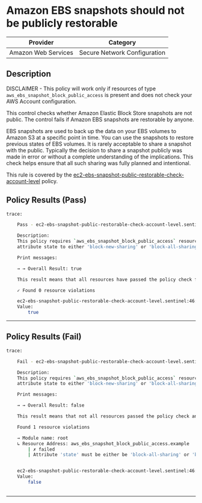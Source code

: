 # Amazon EBS snapshots should not be publicly restorable

| Provider            |           Category           |
|---------------------| ---------------------------- |
| Amazon Web Services | Secure Network Configuration |

## Description

DISCLAIMER - This policy will work only if resources of type `aws_ebs_snapshot_block_public_access` is present and does not check your AWS Account configuration.

This control checks whether Amazon Elastic Block Store snapshots are not public. The control fails if Amazon EBS snapshots are restorable by anyone.

EBS snapshots are used to back up the data on your EBS volumes to Amazon S3 at a specific point in time. You can use the snapshots to restore previous states of EBS volumes. It is rarely acceptable to share a snapshot with the public. Typically the decision to share a snapshot publicly was made in error or without a complete understanding of the implications. This check helps ensure that all such sharing was fully planned and intentional.

This rule is covered by the [ec2-ebs-snapshot-public-restorable-check-account-level](../../policies/ec2/ec2-ebs-snapshot-public-restorable-check-account-level.sentinel) policy.

## Policy Results (Pass)
```bash
trace:

    Pass - ec2-ebs-snapshot-public-restorable-check-account-level.sentinel

    Description:
    This policy requires `aws_ebs_snapshot_block_public_access` resources to have
    attribute state to either 'block-new-sharing' or 'block-all-sharing'.

    Print messages:

    → → Overall Result: true

    This result means that all resources have passed the policy check for the policy ec2-ebs-snapshot-public-restorable-check-account-level.

    ✓ Found 0 resource violations

    ec2-ebs-snapshot-public-restorable-check-account-level.sentinel:46:1 - Rule "main"
    Value:
        true

```

---

## Policy Results (Fail)
```bash
trace:

    Fail - ec2-ebs-snapshot-public-restorable-check-account-level.sentinel

    Description:
    This policy requires `aws_ebs_snapshot_block_public_access` resources to have
    attribute state to either 'block-new-sharing' or 'block-all-sharing'.

    Print messages:

    → → Overall Result: false

    This result means that not all resources passed the policy check and the protected behavior is not allowed for the policy ec2-ebs-snapshot-public-restorable-check-account-level.

    Found 1 resource violations

    → Module name: root
    ↳ Resource Address: aws_ebs_snapshot_block_public_access.example
        | ✗ failed
        | Attribute 'state' must be either be 'block-all-sharing' or 'block-new-sharing' for 'aws_ebs_snapshot_block_public_access' resources. Refer to https://docs.aws.amazon.com/securityhub/latest/userguide/ec2-controls.html#ec2-1 for more details.


    ec2-ebs-snapshot-public-restorable-check-account-level.sentinel:46:1 - Rule "main"
    Value:
        false
        
```
---